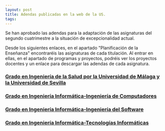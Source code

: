 ```yaml
---
layout: post
title: Adendas publicadas en la web de la US.
tags: 
---
```


Se han aprobado las adendas para la adaptación de las asignaturas del segundo cuatrimestre a la situación de excepcionalidad actual.

Desde los siguientes enlaces, en el apartado "Planificación de la Enseñanza" encontraréis las asignaturas de cada titulación. Al entrar en ellas, en el apartado de programas y proyectos, podréis ver los proyectos docentes y un enlace para descargar las adendas de cada asignatura.

### [Grado en Ingeniería de la Salud por la Universidad de Málaga y la Universidad de Sevilla](https://www.us.es/estudiar/que-estudiar/oferta-de-grados/grado-en-ingenieria-de-la-salud-por-la-universidad-de-malaga)

### [Grado en Ingeniería Informática-Ingeniería de Computadores](https://www.us.es/estudiar/que-estudiar/oferta-de-grados/grado-en-ingenieria-informatica-ingenieria-de-computadores)

### [Grado en Ingeniería Informática-Ingeniería del Software](https://www.us.es/estudiar/que-estudiar/oferta-de-grados/grado-en-ingenieria-informatica-ingenieria-del-software)

### [Grado en Ingeniería Informática-Tecnologías Informáticas](https://www.us.es/estudiar/que-estudiar/oferta-de-grados/grado-en-ingenieria-informatica-tecnologias-informaticas)
